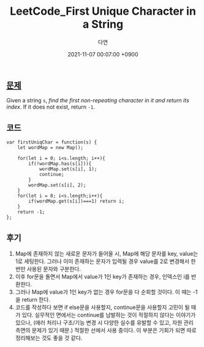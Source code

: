 ﻿---
title: LeetCode_First Unique Character in a String
author: 다연
date: 2021-11-07 00:07:00 +0900
categories: [Algorithm, LeetCode]
tags: [LeetCode, easy, String, Hash Table]
---
## [문제](https://leetcode.com/problems/first-unique-character-in-a-string/)

Given a string `s`, _find the first non-repeating character in it and return its index_. If it does not exist, return `-1`.
## 코드
```
var firstUniqChar = function(s) {
    let wordMap = new Map();
    
    for(let i = 0; i<s.length; i++){
        if(!wordMap.has(s[i])){
            wordMap.set(s[i], 1);
            continue;
        }
        wordMap.set(s[i], 2);
    }
    for(let i = 0; i<s.length;i++){
        if(wordMap.get(s[i])===1) return i;
    }
    return -1;
};
```
## 후기
1. Map에 존재하지 않는 새로운 문자가 들어올 시, Map에 해당 문자를 key, value는 1로 세팅한다. 그러나 이미 존재하는 문자가 입력될 경우 value를 2로 변경해서 한 번만 사용된 문자와 구분한다.
2. 이후 for문을 돌면서 Map에서 value가 1인 key가 존재하는 경우, 인덱스인 i를 반환한다.
3. 그러나 Map에 value가 1인 key가 없는 경우 for문을 다 순회할 것이다. 이 때는 -1을 return 한다.
4. 코드를 작성하다 보면 if else문을 사용할지, continue문을 사용할지 고민이 될 때가 있다. 실무적인 면에서는 continue를 남발하는 것이 적절하지 않다는 이야기가 있으나, (애러 처리나 구조/기능 변경 시 다양한 실수를 유발할 수 있고, 자원 관리 측면의 문제가 있기 때문.) 적절한 선에서 사용 중이다. 이 부분은 기회가 되면 따로 정리해보는 것도 좋을 것 같다.

